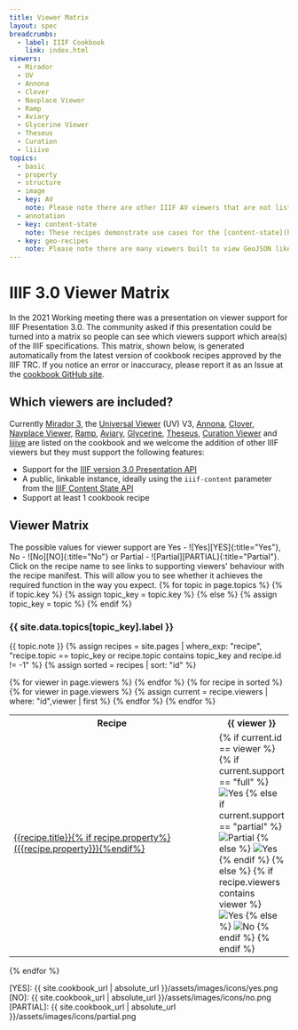 ```yaml
---
title: Viewer Matrix
layout: spec
breadcrumbs:
  - label: IIIF Cookbook
    link: index.html
viewers:
  - Mirador
  - UV
  - Annona
  - Clover
  - Navplace Viewer
  - Ramp
  - Aviary
  - Glycerine Viewer
  - Theseus
  - Curation
  - liiive
topics:
  - basic
  - property
  - structure
  - image
  - key: AV
    note: Please note there are other IIIF AV viewers that are not listed like the [Europeana Player](https://github.com/europeana/media-player). These are not included in the matrix due to a lack of public linkable instance rather than them not supporting some of the recipes.
  - annotation
  - key: content-state
    note: These recipes demonstrate use cases for the [content-state](https://iiif.io/api/content-state/) API. 
  - key: geo-recipes
    note: Please note there are many viewers built to view GeoJSON like [Leaflet](https://leafletjs.com/) and [geojson.io](https://geojson.io/), but they are not able to parse objects for a `navPlace` property or look into the `body` property of Annotations for GeoJSON. However, they are easily customizable and can be made to find GeoJSON in these properties. The Navplace Viewer is an [Open Source customization](https://github.com/CenterForDigitalHumanities/navplace-viewer) of Leaflet that intelligently gathers and formats GeoJSON from provided IIIF resources and hands that GeoJSON to a Leaflet viewer for rendering.
---
```


<link rel='stylesheet' href="{{ site.cookbook_url | absolute_url }}/css/style.css"/>

# IIIF 3.0 Viewer Matrix

In the 2021 Working meeting there was a presentation on viewer support for IIIF Presentation 3.0. The community asked if this presentation could be turned into a matrix so people can see which viewers support which area(s) of the IIIF specifications. This matrix, shown below, is generated automatically from the latest version of cookbook recipes approved by the IIIF TRC. If you notice an error or inaccuracy, please report it as an Issue at the [cookbook GitHub site](https://github.com/IIIF/cookbook-recipes/issues/new).

## Which viewers are included?

Currently [Mirador 3](https://projectmirador.org/), the [Universal Viewer](https://universalviewer.io/) (UV) V3, [Annona](https://ncsu-libraries.github.io/annona/multistoryboard/), [Clover](https://samvera-labs.github.io/clover-iiif/), [Navplace Viewer](https://map.rerum.io/), [Ramp](https://iiif-react-media-player.netlify.app/), [Aviary](https://iiif.aviaryplatform.com/), [Glycerine](https://demo.viewer.glycerine.io/), [Theseus](https://theseusviewer.org/), [Curation Viewer](https://codh.rois.ac.jp/software/iiif-curation-viewer/) and [liiive](https://liiive.now/) are listed on the cookbook and we welcome the addition of other IIIF viewers but they must support the following features:

- Support for the [IIIF version 3.0 Presentation API](https://iiif.io/api/presentation/3.0/)
- A public, linkable instance, ideally using the `iiif-content` parameter from the [IIIF Content State API](https://iiif.io/api/content-state/)
- Support at least 1 cookbook recipe

## Viewer Matrix

The possible values for viewer support are Yes - ![Yes][YES]{:title="Yes"}, No - ![No][NO]{:title="No"} or Partial - ![Partial][PARTIAL]{:title="Partial"}. Click on the recipe name to see links to supporting viewers' behaviour with the recipe manifest. This will allow you to see whether it achieves the required function in the way you expect.
{% for topic in page.topics  %}
{% if topic.key %}
{% assign topic_key = topic.key %}
{% else %}
{% assign topic_key = topic %}
{% endif %}

### {{ site.data.topics[topic_key].label }}

{{ topic.note }}
{% assign recipes = site.pages | where_exp: "recipe", "recipe.topic == topic_key or recipe.topic contains topic_key and recipe.id != -1" %}
{% assign sorted = recipes | sort: "id" %}

<table class="viewer">
    <tr>
        <th class="scrolling-header">Recipe</th>
        {% for viewer in page.viewers %}
            <th class="scrolling-header">{{ viewer }}</th>
        {% endfor %}
    </tr>
{% for recipe in sorted %}
    <tr>
        <td><a href="{{ site.cookbook_url | absolute_url }}{{ recipe.url }}">{{recipe.title}}{% if recipe.property%} ({{recipe.property}}){%endif%}</a></td>
        {% for viewer in page.viewers %}
            {% assign current = recipe.viewers | where: "id",viewer | first %}
            <td width="100px">
                {% if current.id == viewer %}
                    {% if current.support == "full" %}
                        <img src="{{ site.cookbook_url | absolute_url }}/assets/images/icons/yes.png" alt="Yes" title="Yes" />
                    {% else if current.support == "partial" %}
                        <img src="{{ site.cookbook_url | absolute_url }}/assets/images/icons/partial.png" alt="Partial" title="Partial" />
                    {% else %}
                        <img src="{{ site.cookbook_url | absolute_url }}/assets/images/icons/yes.png" alt="Yes" title="Yes" />
                    {% endif %}
                {% else %}
                    {% if recipe.viewers contains viewer %} 
                        <img src="{{ site.cookbook_url | absolute_url }}/assets/images/icons/yes.png" alt="Yes" title="Yes" />
                    {% else %}    
                        <img src="{{ site.cookbook_url | absolute_url }}/assets/images/icons/no.png" alt="No" title="No" />
                    {% endif %}
                {% endif %}
            </td>
        {% endfor %}
    </tr>
{% endfor %}
</table>
{% endfor %}

[YES]: {{ site.cookbook_url | absolute_url }}/assets/images/icons/yes.png
[NO]: {{ site.cookbook_url | absolute_url }}/assets/images/icons/no.png
[PARTIAL]: {{ site.cookbook_url | absolute_url }}/assets/images/icons/partial.png
